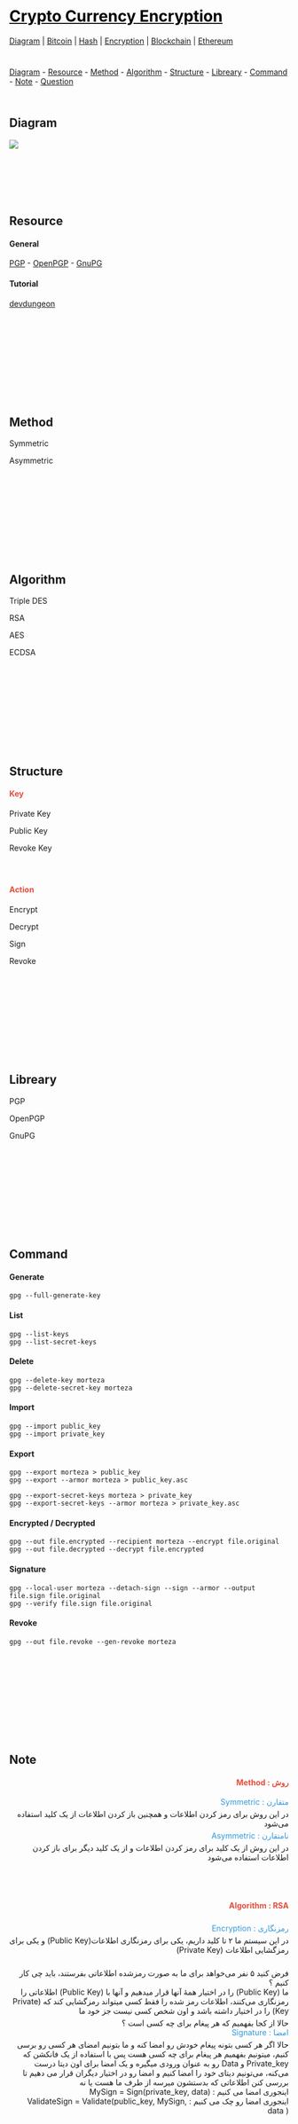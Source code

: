 <style>
.md0{padding-bottom: 150px;}
.md1{padding-bottom: 75px;}
.md2{padding-bottom: 50px;}
.md3{padding-bottom: 25px;}
.md4{padding-bottom: 5px;}
.md5{padding-bottom: 10px;}
.tbl1 td#header{background-color: D1ECCF}
.tbl1 tr#header{background-color: D1ECCF}
.red{color:#E74C3C}
.blue{color:#3498DB}
.green{color:##28B463}
table{border: 0px solid black;}
</style>

# [<span style="color:black;">Crypto Currency Encryption </span>](CryptoCurrency.md)
[Diagram](CryptoCurrency-Diagram.md) | 
[Bitcoin](CryptoCurrency-Bitcoin.md) |
[Hash](CryptoCurrency-Hash.md) |
[Encryption](CryptoCurrency-Encryption.md) |
[Blockchain](CryptoCurrency-Blockchain.md) |
[Ethereum](CryptoCurrency-Ethereum.md)

<div class="md3"></div>
<a href="#diagram">Diagram</a> - 
<a href="#resource">Resource</a> - 
<a href="#method">Method</a> - 
<a href="#algorithm">Algorithm</a> - 
<a href="#structure">Structure</a> - 
<a href="#libreary">Libreary</a> - 
<a href="#command">Command</a> - 
<a href="#note">Note</a> - 
<a href="#question">Question</a> 


<div class="md3"></div>

## Diagram

![](Diagram/CryptoCurrency-Encryption.jpeg)






<div class="md1"></div>

## Resource

#### General

<a href="https://en.wikipedia.org/wiki/Pretty_Good_Privacy" target="_blank">PGP</a> - 
<a href="https://www.openpgp.org/" target="_blank">OpenPGP</a> - 
<a href="https://gnupg.org/" target="_blank">GnuPG</a>

#### Tutorial

<a href="https://www.devdungeon.com/content/gpg-tutorial" target="_blank">devdungeon</a>




<div class="md0"></div>

## Method

Symmetric

Asymmetric




<div class="md0"></div>

## Algorithm

Triple DES

RSA

AES

ECDSA








<div class="md0"></div>

## Structure

#### <span class="red">Key</span>

Private Key

Public Key

Revoke Key

<div class="md3"></div>

#### <span class="red">Action</span>

Encrypt

Decrypt

Sign

Revoke 










<div class="md0"></div>

## Libreary

PGP

OpenPGP

GnuPG 






<div class="md0"></div>

## Command

#### Generate

    gpg --full-generate-key

#### List
    gpg --list-keys
    gpg --list-secret-keys


#### Delete

    gpg --delete-key morteza
    gpg --delete-secret-key morteza


#### Import

    gpg --import public_key
    gpg --import private_key


#### Export

    gpg --export morteza > public_key
    gpg --export --armor morteza > public_key.asc

    gpg --export-secret-keys morteza > private_key
    gpg --export-secret-keys --armor morteza > private_key.asc


#### Encrypted / Decrypted

    gpg --out file.encrypted --recipient morteza --encrypt file.original
    gpg --out file.decrypted --decrypt file.encrypted


#### Signature
    gpg --local-user morteza --detach-sign --sign --armor --output file.sign file.original
    gpg --verify file.sign file.original
    

#### Revoke

    gpg --out file.revoke --gen-revoke morteza


<div class="md0"></div>

## Note

<div align="right" dir="rtl">

#### <div class="red"><span>روش</span> : <span>Method</span></div>

<div class="blue"><span>متقارن</span> : <span>Symmetric</span></div>
<div class="md4"></div>
<div> در این روش برای رمز کردن اطلاعات و همچنین باز کردن اطلاعات از یک کلید استفاده می‌‌شود</div>
<div class="md4"></div>
<div class="blue"><span>نامتقارن</span> : <span>Asymmetric</span></div>
<div class="md4"></div>
<div>در این روش از یک کلید برای رمز کردن اطلاعات و از یک کلید دیگر برای باز کردن اطلاعات استفاده می‌‌شود </div>

<div class="md2"></div>

#### <div class="red"><span>Algorithm</span> : <span>RSA</span></div>
<div class="md4"></div>
<div class="blue"><span>رمزنگاری</span> : <span>Encryption</span></div>
<div class="md4"></div>
<div >در این سیستم ما ۲ تا کلید داریم، یکی‌ برای رمزنگاری اطلاعات(Public Key) و یکی‌ برای رمزگشایی اطلاعات (Private Key)</div>
<div class="md3"></div>
<div>فرض کنید ۵ نفر می‌خواهد برای ما به صورت رمزشده اطلاعاتی‌ بفرستند، باید چی‌ کار کنیم ؟</div>
<div>ما (Public Key) را در اختیار همهٔ آنها  قرار میدهیم و آنها با (Public Key) اطلاعاتی‌ را رمزنگاری می‌‌کنند، اطلاعات رمز شده را فقط کسی‌ میتواند رمزگشایی کند که (Private Key) را در اختیار داشته باشد و اون شخص کسی‌ نیست جز خود ما </div>
<div class="md4"></div>
<div>حالا از کجا بفهمیم که هر پیغام برای چه کسی‌ است ؟</div>
<div></div>
<div></div>
<div></div>
<div></div>

<div class="md33"></div>

<div class="blue"><span>امضا</span> : <span>Signature</span></div>
<div class="md4"></div>
<div >
حالا اگر هر کسی‌ بتونه پیغام خودش رو امضا کنه و ما بتونیم امضای هر کسی‌ رو برسی‌ کنیم، میتونیم بفهمیم هر پیغام برای چه کسی‌ هست
پس با استفاده از یک فانکشن که Private_key و Data رو به عنوان ورودی میگیره و یک امضا برای اون دیتا درست می‌کنه، می‌تونیم دیتای خود را امضا کنیم و امضا رو در اختیار دیگران قرار می دهیم تا بررسی کنن اطلاعاتی که بدستشون میرسه از طرف ما هست یا نه
</div>
<div><span>اینجوری امضا می کنیم : </span><span>MySign = Sign(private_key, data)</span></div>
<div><span>اینجوری امضا رو چک می کنیم : </span><span>ValidateSign = Validate(public_key, MySign, data )</span></div>
<div></div>
<div></div>
<div></div>

</div>



<div class="md0"></div>

## Question

1 -
<br>
2 - 
<br>
3 - 
<br>
4 - 
<br>
5 - 